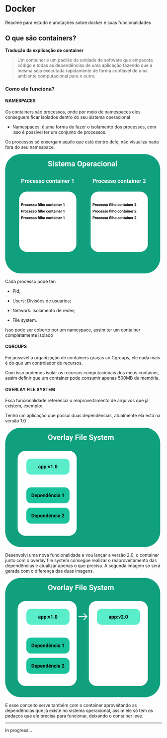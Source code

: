 # Docker

Readme para estudo e anotações sobre docker e suas funcionalidades

## O que são containers?

**Tradução da explicação de container**

> Um container é um padrão de unidade de software que empacota código e todas as dependências de uma aplicação fazendo que a mesma seja executada rapidamente de forma confiável de uma ambiente computacional para o outro.

### Como ele funciona?

#### NAMESPACES

Os containers são processos, onde por meio de namespaces eles conseguem ficar isolados dentro do seu sistema operacional

- Namespaces: é uma forma de fazer o isolamento dos processos, com isso é possível ter um conjunto de processos.

Os processos só enxergam aquilo que está dentro dele, não visualiza nada fora do seu namespace.

![Namespace](docs/img/namespace.png)

Cada processo pode ter:

- Pid;

- Users: Divisões de usuários;

- Network: Isolamento de redes;

- File system.

Isso pode ser coberto por um namespace, assim ter um container completamente isolado

#### CGROUPS

Foi possível a organização de containers graças ao Cgroups, ele nada mais é do que um controlador de recursos.

Com isso podemos isolar os recursos computacionais dos meus container, assim definir que um container pode consumir apenas 500MB de memória.

#### OVERLAY FILE SYSTEM

Essa funcionalidade referencia o reaproveitamento de arquivos que já existem, exemplo:

Tenho um aplicação que possui duas dependências, atualmente ela está na versão 1.0

![Overlay 1](docs/img/overlay1.png)

Desenvolvi uma nova funcionalidade e vou lançar a versão 2.0, o container junto com o overlay file system consegue realizar o reaproveitamento das dependências e atualizar apenas o que precisa. A segunda imagem só será gerada com o diferença das duas imagens.

![Overlay 1](docs/img/overlay2.png)

E esse conceito serve também com o container aproveitando as dependências que já existe no sistema operacional, assim ele só tem os pedaços que ele precisa para funcionar, deixando o container leve.

---

In progress...
